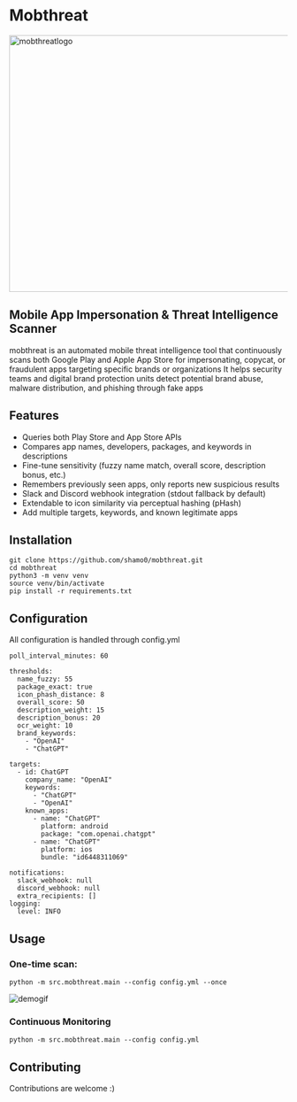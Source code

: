 # Mobthreat
<img width="1536" height="464" alt="mobthreatlogo" src="https://github.com/user-attachments/assets/c4db43ad-73aa-46d4-b49e-247e8b38f920" />

## Mobile App Impersonation & Threat Intelligence Scanner

mobthreat is an automated mobile threat intelligence tool that continuously scans both Google Play and Apple App Store for impersonating, copycat, or fraudulent apps targeting specific brands or organizations
It helps security teams and digital brand protection units detect potential brand abuse, malware distribution, and phishing through fake apps

## Features

- Queries both Play Store and App Store APIs
- Compares app names, developers, packages, and keywords in descriptions
- Fine-tune sensitivity (fuzzy name match, overall score, description bonus, etc.)
- Remembers previously seen apps, only reports new suspicious results
- Slack and Discord webhook integration (stdout fallback by default)
- Extendable to icon similarity via perceptual hashing (pHash)
- Add multiple targets, keywords, and known legitimate apps

## Installation
```
git clone https://github.com/shamo0/mobthreat.git
cd mobthreat
python3 -m venv venv
source venv/bin/activate
pip install -r requirements.txt
```

## Configuration

All configuration is handled through config.yml

```
poll_interval_minutes: 60

thresholds:
  name_fuzzy: 55
  package_exact: true
  icon_phash_distance: 8
  overall_score: 50
  description_weight: 15
  description_bonus: 20
  ocr_weight: 10    
  brand_keywords:
    - "OpenAI"
    - "ChatGPT"

targets:
  - id: ChatGPT
    company_name: "OpenAI"
    keywords:
      - "ChatGPT"
      - "OpenAI"
    known_apps:
      - name: "ChatGPT"
        platform: android
        package: "com.openai.chatgpt"
      - name: "ChatGPT"
        platform: ios
        bundle: "id6448311069"

notifications:
  slack_webhook: null
  discord_webhook: null
  extra_recipients: []
logging:
  level: INFO
```

## Usage 

### One-time scan:

```
python -m src.mobthreat.main --config config.yml --once
```
![demogif](https://github.com/user-attachments/assets/4c9d4944-9b3b-4a50-b876-a1a0d0838535)


### Continuous Monitoring

```
python -m src.mobthreat.main --config config.yml
```

## Contributing
Contributions are welcome :) 
